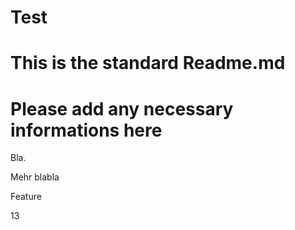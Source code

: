 # Test
# This is the standard Readme.md
# Please add any necessary informations here

Bla.

Mehr blabla

Feature

13